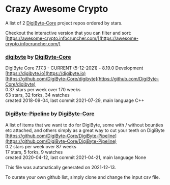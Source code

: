 # Crazy Awesome Crypto
A list of 2 [DigiByte-Core](https://github.com/DigiByte-Core) project repos ordered by stars.  

Checkout the interactive version that you can filter and sort: 
[https://awesome-crypto.infocruncher.com/](https://awesome-crypto.infocruncher.com/)  


### [digibyte](https://github.com/DigiByte-Core/digibyte) by [DigiByte-Core](https://github.com/DigiByte-Core)  
DigiByte Core 7.17.3 - CURRENT (5-12-2021) - 8.19.0 Development  
[https://digibyte.io](https://digibyte.io)  
[https://github.com/DigiByte-Core/digibyte](https://github.com/DigiByte-Core/digibyte)  
0.37 stars per week over 170 weeks  
63 stars, 32 forks, 34 watches  
created 2018-09-04, last commit 2021-07-29, main language C++  


### [DigiByte-Pipeline](https://github.com/DigiByte-Core/DigiByte-Pipeline) by [DigiByte-Core](https://github.com/DigiByte-Core)  
A list of items that we want to do for DigiByte, some with / without bounties etc attached, and others simply as a great way to cut your teeth on DigiByte  
[https://github.com/DigiByte-Core/DigiByte-Pipeline](https://github.com/DigiByte-Core/DigiByte-Pipeline)  
0.2 stars per week over 87 weeks  
17 stars, 5 forks, 9 watches  
created 2020-04-12, last commit 2021-04-21, main language None  


This file was automatically generated on 2021-12-13.  

To curate your own github list, simply clone and change the input csv file.  